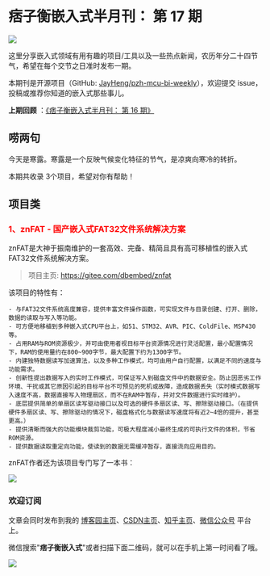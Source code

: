 # 痞子衡嵌入式半月刊： 第 17 期

![](http://henjay724.com/image/cnblogs/pzh_mcu_bi_weekly.PNG)

这里分享嵌入式领域有用有趣的项目/工具以及一些热点新闻，农历年分二十四节气，希望在每个交节之日准时发布一期。

本期刊是开源项目（GitHub: [JayHeng/pzh-mcu-bi-weekly](https://github.com/JayHeng/pzh-mcu-bi-weekly)），欢迎提交 issue，投稿或推荐你知道的嵌入式那些事儿。

**上期回顾** ：[《痞子衡嵌入式半月刊： 第 16 期》](https://www.cnblogs.com/henjay724/p/13712975.html)

## 唠两句

今天是寒露。寒露是一个反映气候变化特征的节气，是凉爽向寒冷的转折。

本期共收录 3个项目，希望对你有帮助！

## 项目类

### <font color="red">1、znFAT - 国产嵌入式FAT32文件系统解决方案</font>

znFAT是大神于振南维护的一套高效、完备、精简且具有高可移植性的嵌入式FAT32文件系统解决方案。

> 项目主页: https://gitee.com/dbembed/znfat 

该项目的特性有：

```text
- 与FAT32文件系统高度兼容，提供丰富文件操作函数，可实现文件与目录创建、打开、删除，数据的读取与写入等功能。
- 可方便地移植到多种嵌入式CPU平台上，如51、STM32、AVR、PIC、ColdFile、MSP430等。
- 占用RAM与ROM资源极少，并可由使用者视目标平台资源情况进行灵活配置，最小配置情况下，RAM的使用量约在800~900字节，最大配置下约为1300字节。
- 内建独特数据读写加速算法，以及多种工作模式，均可由用户自行配置，以满足不同的速度与功能需求。
- 创新性提出数据写入的实时工作模式，可保证写入到磁盘文件中的数据安全。防止因恶劣工作环境、干扰或其它原因引起的目标平台不可预见的死机或故障，造成数据丢失（实时模式数据写入速度不高，数据直接写入物理扇区，而不在RAM中暂存，并对文件数据进行实时维护）。
- 底层提供简单的单扇区读写驱动接口以及可选的硬件多扇区读、写、擦除驱动接口。（在提供硬件多扇区读、写、擦除驱动的情况下，磁盘格式化与数据读写速度将有近2~4倍的提升，甚至更高。）
- 提供清晰而强大的功能模块裁剪功能，可极大程度减小最终生成的可执行文件的体积，节省ROM资源。
- 提供数据读取重定向功能，使读到的数据无需缓冲暂存，直接流向应用目的。
```

znFAT作者还为该项目专门写了一本书：

![](http://henjay724.com/image/biweekly/znFAT_book.PNG)


### 欢迎订阅

文章会同时发布到我的 [博客园主页](https://www.cnblogs.com/henjay724/)、[CSDN主页](https://blog.csdn.net/henjay724)、[知乎主页](https://www.zhihu.com/people/henjay724)、[微信公众号](http://weixin.sogou.com/weixin?type=1&query=痞子衡嵌入式) 平台上。

微信搜索"__痞子衡嵌入式__"或者扫描下面二维码，就可以在手机上第一时间看了哦。

![](http://henjay724.com/image/github/pzhMcu_qrcode_258x258.jpg)


